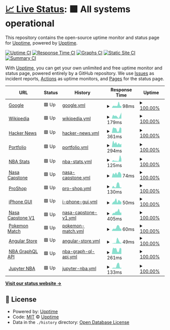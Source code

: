 # [📈 Live Status](https://upptime.github.io/upptime): <!--live status--> **🟩 All systems operational**

This repository contains the open-source uptime monitor and status page for [Upptime](https://upptime.js.org), powered by [Upptime](https://github.com/upptime/upptime).

[![Uptime CI](https://github.com/nprasad2077/upptime/workflows/Uptime%20CI/badge.svg)](https://github.com/nprasad2077/upptime/actions?query=workflow%3A%22Uptime+CI%22)
[![Response Time CI](https://github.com/nprasad2077/upptime/workflows/Response%20Time%20CI/badge.svg)](https://github.com/nprasad2077/upptime/actions?query=workflow%3A%22Response+Time+CI%22)
[![Graphs CI](https://github.com/nprasad2077/upptime/workflows/Graphs%20CI/badge.svg)](https://github.com/nprasad2077/upptime/actions?query=workflow%3A%22Graphs+CI%22)
[![Static Site CI](https://github.com/nprasad2077/upptime/workflows/Static%20Site%20CI/badge.svg)](https://github.com/nprasad2077/upptime/actions?query=workflow%3A%22Static+Site+CI%22)
[![Summary CI](https://github.com/nprasad2077/upptime/workflows/Summary%20CI/badge.svg)](https://github.com/nprasad2077/upptime/actions?query=workflow%3A%22Summary+CI%22)

With [Upptime](https://upptime.js.org), you can get your own unlimited and free uptime monitor and status page, powered entirely by a GitHub repository. We use [Issues](https://github.com/upptime/upptime/issues) as incident reports, [Actions](https://github.com/nprasad2077/upptime/actions) as uptime monitors, and [Pages](https://upptime.github.io/upptime) for the status page.

<!--start: status pages-->
<!-- This summary is generated by Upptime (https://github.com/upptime/upptime) -->
<!-- Do not edit this manually, your changes will be overwritten -->
<!-- prettier-ignore -->
| URL | Status | History | Response Time | Uptime |
| --- | ------ | ------- | ------------- | ------ |
| <img alt="" src="https://icons.duckduckgo.com/ip3/www.google.com.ico" height="13"> [Google](https://www.google.com) | 🟩 Up | [google.yml](https://github.com/nprasad2077/upptime/commits/HEAD/history/google.yml) | <details><summary><img alt="Response time graph" src="./graphs/google/response-time-week.png" height="20"> 98ms</summary><br><a href="https://nprasad2077.github.io/upptime/history/google"><img alt="Response time 105" src="https://img.shields.io/endpoint?url=https%3A%2F%2Fraw.githubusercontent.com%2Fnprasad2077%2Fupptime%2FHEAD%2Fapi%2Fgoogle%2Fresponse-time.json"></a><br><a href="https://nprasad2077.github.io/upptime/history/google"><img alt="24-hour response time 66" src="https://img.shields.io/endpoint?url=https%3A%2F%2Fraw.githubusercontent.com%2Fnprasad2077%2Fupptime%2FHEAD%2Fapi%2Fgoogle%2Fresponse-time-day.json"></a><br><a href="https://nprasad2077.github.io/upptime/history/google"><img alt="7-day response time 98" src="https://img.shields.io/endpoint?url=https%3A%2F%2Fraw.githubusercontent.com%2Fnprasad2077%2Fupptime%2FHEAD%2Fapi%2Fgoogle%2Fresponse-time-week.json"></a><br><a href="https://nprasad2077.github.io/upptime/history/google"><img alt="30-day response time 89" src="https://img.shields.io/endpoint?url=https%3A%2F%2Fraw.githubusercontent.com%2Fnprasad2077%2Fupptime%2FHEAD%2Fapi%2Fgoogle%2Fresponse-time-month.json"></a><br><a href="https://nprasad2077.github.io/upptime/history/google"><img alt="1-year response time 105" src="https://img.shields.io/endpoint?url=https%3A%2F%2Fraw.githubusercontent.com%2Fnprasad2077%2Fupptime%2FHEAD%2Fapi%2Fgoogle%2Fresponse-time-year.json"></a></details> | <details><summary><a href="https://nprasad2077.github.io/upptime/history/google">100.00%</a></summary><a href="https://nprasad2077.github.io/upptime/history/google"><img alt="All-time uptime 100.00%" src="https://img.shields.io/endpoint?url=https%3A%2F%2Fraw.githubusercontent.com%2Fnprasad2077%2Fupptime%2FHEAD%2Fapi%2Fgoogle%2Fuptime.json"></a><br><a href="https://nprasad2077.github.io/upptime/history/google"><img alt="24-hour uptime 100.00%" src="https://img.shields.io/endpoint?url=https%3A%2F%2Fraw.githubusercontent.com%2Fnprasad2077%2Fupptime%2FHEAD%2Fapi%2Fgoogle%2Fuptime-day.json"></a><br><a href="https://nprasad2077.github.io/upptime/history/google"><img alt="7-day uptime 100.00%" src="https://img.shields.io/endpoint?url=https%3A%2F%2Fraw.githubusercontent.com%2Fnprasad2077%2Fupptime%2FHEAD%2Fapi%2Fgoogle%2Fuptime-week.json"></a><br><a href="https://nprasad2077.github.io/upptime/history/google"><img alt="30-day uptime 100.00%" src="https://img.shields.io/endpoint?url=https%3A%2F%2Fraw.githubusercontent.com%2Fnprasad2077%2Fupptime%2FHEAD%2Fapi%2Fgoogle%2Fuptime-month.json"></a><br><a href="https://nprasad2077.github.io/upptime/history/google"><img alt="1-year uptime 99.99%" src="https://img.shields.io/endpoint?url=https%3A%2F%2Fraw.githubusercontent.com%2Fnprasad2077%2Fupptime%2FHEAD%2Fapi%2Fgoogle%2Fuptime-year.json"></a></details>
| <img alt="" src="https://icons.duckduckgo.com/ip3/en.wikipedia.org.ico" height="13"> [Wikipedia](https://en.wikipedia.org) | 🟩 Up | [wikipedia.yml](https://github.com/nprasad2077/upptime/commits/HEAD/history/wikipedia.yml) | <details><summary><img alt="Response time graph" src="./graphs/wikipedia/response-time-week.png" height="20"> 179ms</summary><br><a href="https://nprasad2077.github.io/upptime/history/wikipedia"><img alt="Response time 211" src="https://img.shields.io/endpoint?url=https%3A%2F%2Fraw.githubusercontent.com%2Fnprasad2077%2Fupptime%2FHEAD%2Fapi%2Fwikipedia%2Fresponse-time.json"></a><br><a href="https://nprasad2077.github.io/upptime/history/wikipedia"><img alt="24-hour response time 381" src="https://img.shields.io/endpoint?url=https%3A%2F%2Fraw.githubusercontent.com%2Fnprasad2077%2Fupptime%2FHEAD%2Fapi%2Fwikipedia%2Fresponse-time-day.json"></a><br><a href="https://nprasad2077.github.io/upptime/history/wikipedia"><img alt="7-day response time 179" src="https://img.shields.io/endpoint?url=https%3A%2F%2Fraw.githubusercontent.com%2Fnprasad2077%2Fupptime%2FHEAD%2Fapi%2Fwikipedia%2Fresponse-time-week.json"></a><br><a href="https://nprasad2077.github.io/upptime/history/wikipedia"><img alt="30-day response time 202" src="https://img.shields.io/endpoint?url=https%3A%2F%2Fraw.githubusercontent.com%2Fnprasad2077%2Fupptime%2FHEAD%2Fapi%2Fwikipedia%2Fresponse-time-month.json"></a><br><a href="https://nprasad2077.github.io/upptime/history/wikipedia"><img alt="1-year response time 211" src="https://img.shields.io/endpoint?url=https%3A%2F%2Fraw.githubusercontent.com%2Fnprasad2077%2Fupptime%2FHEAD%2Fapi%2Fwikipedia%2Fresponse-time-year.json"></a></details> | <details><summary><a href="https://nprasad2077.github.io/upptime/history/wikipedia">100.00%</a></summary><a href="https://nprasad2077.github.io/upptime/history/wikipedia"><img alt="All-time uptime 100.00%" src="https://img.shields.io/endpoint?url=https%3A%2F%2Fraw.githubusercontent.com%2Fnprasad2077%2Fupptime%2FHEAD%2Fapi%2Fwikipedia%2Fuptime.json"></a><br><a href="https://nprasad2077.github.io/upptime/history/wikipedia"><img alt="24-hour uptime 100.00%" src="https://img.shields.io/endpoint?url=https%3A%2F%2Fraw.githubusercontent.com%2Fnprasad2077%2Fupptime%2FHEAD%2Fapi%2Fwikipedia%2Fuptime-day.json"></a><br><a href="https://nprasad2077.github.io/upptime/history/wikipedia"><img alt="7-day uptime 100.00%" src="https://img.shields.io/endpoint?url=https%3A%2F%2Fraw.githubusercontent.com%2Fnprasad2077%2Fupptime%2FHEAD%2Fapi%2Fwikipedia%2Fuptime-week.json"></a><br><a href="https://nprasad2077.github.io/upptime/history/wikipedia"><img alt="30-day uptime 100.00%" src="https://img.shields.io/endpoint?url=https%3A%2F%2Fraw.githubusercontent.com%2Fnprasad2077%2Fupptime%2FHEAD%2Fapi%2Fwikipedia%2Fuptime-month.json"></a><br><a href="https://nprasad2077.github.io/upptime/history/wikipedia"><img alt="1-year uptime 100.00%" src="https://img.shields.io/endpoint?url=https%3A%2F%2Fraw.githubusercontent.com%2Fnprasad2077%2Fupptime%2FHEAD%2Fapi%2Fwikipedia%2Fuptime-year.json"></a></details>
| <img alt="" src="https://icons.duckduckgo.com/ip3/news.ycombinator.com.ico" height="13"> [Hacker News](https://news.ycombinator.com) | 🟩 Up | [hacker-news.yml](https://github.com/nprasad2077/upptime/commits/HEAD/history/hacker-news.yml) | <details><summary><img alt="Response time graph" src="./graphs/hacker-news/response-time-week.png" height="20"> 361ms</summary><br><a href="https://nprasad2077.github.io/upptime/history/hacker-news"><img alt="Response time 375" src="https://img.shields.io/endpoint?url=https%3A%2F%2Fraw.githubusercontent.com%2Fnprasad2077%2Fupptime%2FHEAD%2Fapi%2Fhacker-news%2Fresponse-time.json"></a><br><a href="https://nprasad2077.github.io/upptime/history/hacker-news"><img alt="24-hour response time 423" src="https://img.shields.io/endpoint?url=https%3A%2F%2Fraw.githubusercontent.com%2Fnprasad2077%2Fupptime%2FHEAD%2Fapi%2Fhacker-news%2Fresponse-time-day.json"></a><br><a href="https://nprasad2077.github.io/upptime/history/hacker-news"><img alt="7-day response time 361" src="https://img.shields.io/endpoint?url=https%3A%2F%2Fraw.githubusercontent.com%2Fnprasad2077%2Fupptime%2FHEAD%2Fapi%2Fhacker-news%2Fresponse-time-week.json"></a><br><a href="https://nprasad2077.github.io/upptime/history/hacker-news"><img alt="30-day response time 299" src="https://img.shields.io/endpoint?url=https%3A%2F%2Fraw.githubusercontent.com%2Fnprasad2077%2Fupptime%2FHEAD%2Fapi%2Fhacker-news%2Fresponse-time-month.json"></a><br><a href="https://nprasad2077.github.io/upptime/history/hacker-news"><img alt="1-year response time 375" src="https://img.shields.io/endpoint?url=https%3A%2F%2Fraw.githubusercontent.com%2Fnprasad2077%2Fupptime%2FHEAD%2Fapi%2Fhacker-news%2Fresponse-time-year.json"></a></details> | <details><summary><a href="https://nprasad2077.github.io/upptime/history/hacker-news">100.00%</a></summary><a href="https://nprasad2077.github.io/upptime/history/hacker-news"><img alt="All-time uptime 99.98%" src="https://img.shields.io/endpoint?url=https%3A%2F%2Fraw.githubusercontent.com%2Fnprasad2077%2Fupptime%2FHEAD%2Fapi%2Fhacker-news%2Fuptime.json"></a><br><a href="https://nprasad2077.github.io/upptime/history/hacker-news"><img alt="24-hour uptime 100.00%" src="https://img.shields.io/endpoint?url=https%3A%2F%2Fraw.githubusercontent.com%2Fnprasad2077%2Fupptime%2FHEAD%2Fapi%2Fhacker-news%2Fuptime-day.json"></a><br><a href="https://nprasad2077.github.io/upptime/history/hacker-news"><img alt="7-day uptime 100.00%" src="https://img.shields.io/endpoint?url=https%3A%2F%2Fraw.githubusercontent.com%2Fnprasad2077%2Fupptime%2FHEAD%2Fapi%2Fhacker-news%2Fuptime-week.json"></a><br><a href="https://nprasad2077.github.io/upptime/history/hacker-news"><img alt="30-day uptime 100.00%" src="https://img.shields.io/endpoint?url=https%3A%2F%2Fraw.githubusercontent.com%2Fnprasad2077%2Fupptime%2FHEAD%2Fapi%2Fhacker-news%2Fuptime-month.json"></a><br><a href="https://nprasad2077.github.io/upptime/history/hacker-news"><img alt="1-year uptime 99.91%" src="https://img.shields.io/endpoint?url=https%3A%2F%2Fraw.githubusercontent.com%2Fnprasad2077%2Fupptime%2FHEAD%2Fapi%2Fhacker-news%2Fuptime-year.json"></a></details>
| <img alt="" src="https://icons.duckduckgo.com/ip3/nikhil.engineer.ico" height="13"> [Portfolio](https://nikhil.engineer/) | 🟩 Up | [portfolio.yml](https://github.com/nprasad2077/upptime/commits/HEAD/history/portfolio.yml) | <details><summary><img alt="Response time graph" src="./graphs/portfolio/response-time-week.png" height="20"> 294ms</summary><br><a href="https://nprasad2077.github.io/upptime/history/portfolio"><img alt="Response time 334" src="https://img.shields.io/endpoint?url=https%3A%2F%2Fraw.githubusercontent.com%2Fnprasad2077%2Fupptime%2FHEAD%2Fapi%2Fportfolio%2Fresponse-time.json"></a><br><a href="https://nprasad2077.github.io/upptime/history/portfolio"><img alt="24-hour response time 260" src="https://img.shields.io/endpoint?url=https%3A%2F%2Fraw.githubusercontent.com%2Fnprasad2077%2Fupptime%2FHEAD%2Fapi%2Fportfolio%2Fresponse-time-day.json"></a><br><a href="https://nprasad2077.github.io/upptime/history/portfolio"><img alt="7-day response time 294" src="https://img.shields.io/endpoint?url=https%3A%2F%2Fraw.githubusercontent.com%2Fnprasad2077%2Fupptime%2FHEAD%2Fapi%2Fportfolio%2Fresponse-time-week.json"></a><br><a href="https://nprasad2077.github.io/upptime/history/portfolio"><img alt="30-day response time 376" src="https://img.shields.io/endpoint?url=https%3A%2F%2Fraw.githubusercontent.com%2Fnprasad2077%2Fupptime%2FHEAD%2Fapi%2Fportfolio%2Fresponse-time-month.json"></a><br><a href="https://nprasad2077.github.io/upptime/history/portfolio"><img alt="1-year response time 334" src="https://img.shields.io/endpoint?url=https%3A%2F%2Fraw.githubusercontent.com%2Fnprasad2077%2Fupptime%2FHEAD%2Fapi%2Fportfolio%2Fresponse-time-year.json"></a></details> | <details><summary><a href="https://nprasad2077.github.io/upptime/history/portfolio">100.00%</a></summary><a href="https://nprasad2077.github.io/upptime/history/portfolio"><img alt="All-time uptime 99.99%" src="https://img.shields.io/endpoint?url=https%3A%2F%2Fraw.githubusercontent.com%2Fnprasad2077%2Fupptime%2FHEAD%2Fapi%2Fportfolio%2Fuptime.json"></a><br><a href="https://nprasad2077.github.io/upptime/history/portfolio"><img alt="24-hour uptime 100.00%" src="https://img.shields.io/endpoint?url=https%3A%2F%2Fraw.githubusercontent.com%2Fnprasad2077%2Fupptime%2FHEAD%2Fapi%2Fportfolio%2Fuptime-day.json"></a><br><a href="https://nprasad2077.github.io/upptime/history/portfolio"><img alt="7-day uptime 100.00%" src="https://img.shields.io/endpoint?url=https%3A%2F%2Fraw.githubusercontent.com%2Fnprasad2077%2Fupptime%2FHEAD%2Fapi%2Fportfolio%2Fuptime-week.json"></a><br><a href="https://nprasad2077.github.io/upptime/history/portfolio"><img alt="30-day uptime 100.00%" src="https://img.shields.io/endpoint?url=https%3A%2F%2Fraw.githubusercontent.com%2Fnprasad2077%2Fupptime%2FHEAD%2Fapi%2Fportfolio%2Fuptime-month.json"></a><br><a href="https://nprasad2077.github.io/upptime/history/portfolio"><img alt="1-year uptime 99.99%" src="https://img.shields.io/endpoint?url=https%3A%2F%2Fraw.githubusercontent.com%2Fnprasad2077%2Fupptime%2FHEAD%2Fapi%2Fportfolio%2Fuptime-year.json"></a></details>
| <img alt="" src="https://icons.duckduckgo.com/ip3/nba-stats-beryl.vercel.app.ico" height="13"> [NBA Stats](https://nba-stats-beryl.vercel.app/) | 🟩 Up | [nba-stats.yml](https://github.com/nprasad2077/upptime/commits/HEAD/history/nba-stats.yml) | <details><summary><img alt="Response time graph" src="./graphs/nba-stats/response-time-week.png" height="20"> 125ms</summary><br><a href="https://nprasad2077.github.io/upptime/history/nba-stats"><img alt="Response time 115" src="https://img.shields.io/endpoint?url=https%3A%2F%2Fraw.githubusercontent.com%2Fnprasad2077%2Fupptime%2FHEAD%2Fapi%2Fnba-stats%2Fresponse-time.json"></a><br><a href="https://nprasad2077.github.io/upptime/history/nba-stats"><img alt="24-hour response time 176" src="https://img.shields.io/endpoint?url=https%3A%2F%2Fraw.githubusercontent.com%2Fnprasad2077%2Fupptime%2FHEAD%2Fapi%2Fnba-stats%2Fresponse-time-day.json"></a><br><a href="https://nprasad2077.github.io/upptime/history/nba-stats"><img alt="7-day response time 125" src="https://img.shields.io/endpoint?url=https%3A%2F%2Fraw.githubusercontent.com%2Fnprasad2077%2Fupptime%2FHEAD%2Fapi%2Fnba-stats%2Fresponse-time-week.json"></a><br><a href="https://nprasad2077.github.io/upptime/history/nba-stats"><img alt="30-day response time 124" src="https://img.shields.io/endpoint?url=https%3A%2F%2Fraw.githubusercontent.com%2Fnprasad2077%2Fupptime%2FHEAD%2Fapi%2Fnba-stats%2Fresponse-time-month.json"></a><br><a href="https://nprasad2077.github.io/upptime/history/nba-stats"><img alt="1-year response time 115" src="https://img.shields.io/endpoint?url=https%3A%2F%2Fraw.githubusercontent.com%2Fnprasad2077%2Fupptime%2FHEAD%2Fapi%2Fnba-stats%2Fresponse-time-year.json"></a></details> | <details><summary><a href="https://nprasad2077.github.io/upptime/history/nba-stats">100.00%</a></summary><a href="https://nprasad2077.github.io/upptime/history/nba-stats"><img alt="All-time uptime 100.00%" src="https://img.shields.io/endpoint?url=https%3A%2F%2Fraw.githubusercontent.com%2Fnprasad2077%2Fupptime%2FHEAD%2Fapi%2Fnba-stats%2Fuptime.json"></a><br><a href="https://nprasad2077.github.io/upptime/history/nba-stats"><img alt="24-hour uptime 100.00%" src="https://img.shields.io/endpoint?url=https%3A%2F%2Fraw.githubusercontent.com%2Fnprasad2077%2Fupptime%2FHEAD%2Fapi%2Fnba-stats%2Fuptime-day.json"></a><br><a href="https://nprasad2077.github.io/upptime/history/nba-stats"><img alt="7-day uptime 100.00%" src="https://img.shields.io/endpoint?url=https%3A%2F%2Fraw.githubusercontent.com%2Fnprasad2077%2Fupptime%2FHEAD%2Fapi%2Fnba-stats%2Fuptime-week.json"></a><br><a href="https://nprasad2077.github.io/upptime/history/nba-stats"><img alt="30-day uptime 100.00%" src="https://img.shields.io/endpoint?url=https%3A%2F%2Fraw.githubusercontent.com%2Fnprasad2077%2Fupptime%2FHEAD%2Fapi%2Fnba-stats%2Fuptime-month.json"></a><br><a href="https://nprasad2077.github.io/upptime/history/nba-stats"><img alt="1-year uptime 100.00%" src="https://img.shields.io/endpoint?url=https%3A%2F%2Fraw.githubusercontent.com%2Fnprasad2077%2Fupptime%2FHEAD%2Fapi%2Fnba-stats%2Fuptime-year.json"></a></details>
| <img alt="" src="https://icons.duckduckgo.com/ip3/nasa-capstone.vercel.app.ico" height="13"> [Nasa Capstone](https://nasa-capstone.vercel.app/) | 🟩 Up | [nasa-capstone.yml](https://github.com/nprasad2077/upptime/commits/HEAD/history/nasa-capstone.yml) | <details><summary><img alt="Response time graph" src="./graphs/nasa-capstone/response-time-week.png" height="20"> 74ms</summary><br><a href="https://nprasad2077.github.io/upptime/history/nasa-capstone"><img alt="Response time 109" src="https://img.shields.io/endpoint?url=https%3A%2F%2Fraw.githubusercontent.com%2Fnprasad2077%2Fupptime%2FHEAD%2Fapi%2Fnasa-capstone%2Fresponse-time.json"></a><br><a href="https://nprasad2077.github.io/upptime/history/nasa-capstone"><img alt="24-hour response time 50" src="https://img.shields.io/endpoint?url=https%3A%2F%2Fraw.githubusercontent.com%2Fnprasad2077%2Fupptime%2FHEAD%2Fapi%2Fnasa-capstone%2Fresponse-time-day.json"></a><br><a href="https://nprasad2077.github.io/upptime/history/nasa-capstone"><img alt="7-day response time 74" src="https://img.shields.io/endpoint?url=https%3A%2F%2Fraw.githubusercontent.com%2Fnprasad2077%2Fupptime%2FHEAD%2Fapi%2Fnasa-capstone%2Fresponse-time-week.json"></a><br><a href="https://nprasad2077.github.io/upptime/history/nasa-capstone"><img alt="30-day response time 118" src="https://img.shields.io/endpoint?url=https%3A%2F%2Fraw.githubusercontent.com%2Fnprasad2077%2Fupptime%2FHEAD%2Fapi%2Fnasa-capstone%2Fresponse-time-month.json"></a><br><a href="https://nprasad2077.github.io/upptime/history/nasa-capstone"><img alt="1-year response time 109" src="https://img.shields.io/endpoint?url=https%3A%2F%2Fraw.githubusercontent.com%2Fnprasad2077%2Fupptime%2FHEAD%2Fapi%2Fnasa-capstone%2Fresponse-time-year.json"></a></details> | <details><summary><a href="https://nprasad2077.github.io/upptime/history/nasa-capstone">100.00%</a></summary><a href="https://nprasad2077.github.io/upptime/history/nasa-capstone"><img alt="All-time uptime 100.00%" src="https://img.shields.io/endpoint?url=https%3A%2F%2Fraw.githubusercontent.com%2Fnprasad2077%2Fupptime%2FHEAD%2Fapi%2Fnasa-capstone%2Fuptime.json"></a><br><a href="https://nprasad2077.github.io/upptime/history/nasa-capstone"><img alt="24-hour uptime 100.00%" src="https://img.shields.io/endpoint?url=https%3A%2F%2Fraw.githubusercontent.com%2Fnprasad2077%2Fupptime%2FHEAD%2Fapi%2Fnasa-capstone%2Fuptime-day.json"></a><br><a href="https://nprasad2077.github.io/upptime/history/nasa-capstone"><img alt="7-day uptime 100.00%" src="https://img.shields.io/endpoint?url=https%3A%2F%2Fraw.githubusercontent.com%2Fnprasad2077%2Fupptime%2FHEAD%2Fapi%2Fnasa-capstone%2Fuptime-week.json"></a><br><a href="https://nprasad2077.github.io/upptime/history/nasa-capstone"><img alt="30-day uptime 100.00%" src="https://img.shields.io/endpoint?url=https%3A%2F%2Fraw.githubusercontent.com%2Fnprasad2077%2Fupptime%2FHEAD%2Fapi%2Fnasa-capstone%2Fuptime-month.json"></a><br><a href="https://nprasad2077.github.io/upptime/history/nasa-capstone"><img alt="1-year uptime 100.00%" src="https://img.shields.io/endpoint?url=https%3A%2F%2Fraw.githubusercontent.com%2Fnprasad2077%2Fupptime%2FHEAD%2Fapi%2Fnasa-capstone%2Fuptime-year.json"></a></details>
| <img alt="" src="https://icons.duckduckgo.com/ip3/proshop-nikhil.herokuapp.com.ico" height="13"> [ProShop](https://proshop-nikhil.herokuapp.com/) | 🟩 Up | [pro-shop.yml](https://github.com/nprasad2077/upptime/commits/HEAD/history/pro-shop.yml) | <details><summary><img alt="Response time graph" src="./graphs/pro-shop/response-time-week.png" height="20"> 130ms</summary><br><a href="https://nprasad2077.github.io/upptime/history/pro-shop"><img alt="Response time 154" src="https://img.shields.io/endpoint?url=https%3A%2F%2Fraw.githubusercontent.com%2Fnprasad2077%2Fupptime%2FHEAD%2Fapi%2Fpro-shop%2Fresponse-time.json"></a><br><a href="https://nprasad2077.github.io/upptime/history/pro-shop"><img alt="24-hour response time 45" src="https://img.shields.io/endpoint?url=https%3A%2F%2Fraw.githubusercontent.com%2Fnprasad2077%2Fupptime%2FHEAD%2Fapi%2Fpro-shop%2Fresponse-time-day.json"></a><br><a href="https://nprasad2077.github.io/upptime/history/pro-shop"><img alt="7-day response time 130" src="https://img.shields.io/endpoint?url=https%3A%2F%2Fraw.githubusercontent.com%2Fnprasad2077%2Fupptime%2FHEAD%2Fapi%2Fpro-shop%2Fresponse-time-week.json"></a><br><a href="https://nprasad2077.github.io/upptime/history/pro-shop"><img alt="30-day response time 152" src="https://img.shields.io/endpoint?url=https%3A%2F%2Fraw.githubusercontent.com%2Fnprasad2077%2Fupptime%2FHEAD%2Fapi%2Fpro-shop%2Fresponse-time-month.json"></a><br><a href="https://nprasad2077.github.io/upptime/history/pro-shop"><img alt="1-year response time 154" src="https://img.shields.io/endpoint?url=https%3A%2F%2Fraw.githubusercontent.com%2Fnprasad2077%2Fupptime%2FHEAD%2Fapi%2Fpro-shop%2Fresponse-time-year.json"></a></details> | <details><summary><a href="https://nprasad2077.github.io/upptime/history/pro-shop">100.00%</a></summary><a href="https://nprasad2077.github.io/upptime/history/pro-shop"><img alt="All-time uptime 100.00%" src="https://img.shields.io/endpoint?url=https%3A%2F%2Fraw.githubusercontent.com%2Fnprasad2077%2Fupptime%2FHEAD%2Fapi%2Fpro-shop%2Fuptime.json"></a><br><a href="https://nprasad2077.github.io/upptime/history/pro-shop"><img alt="24-hour uptime 100.00%" src="https://img.shields.io/endpoint?url=https%3A%2F%2Fraw.githubusercontent.com%2Fnprasad2077%2Fupptime%2FHEAD%2Fapi%2Fpro-shop%2Fuptime-day.json"></a><br><a href="https://nprasad2077.github.io/upptime/history/pro-shop"><img alt="7-day uptime 100.00%" src="https://img.shields.io/endpoint?url=https%3A%2F%2Fraw.githubusercontent.com%2Fnprasad2077%2Fupptime%2FHEAD%2Fapi%2Fpro-shop%2Fuptime-week.json"></a><br><a href="https://nprasad2077.github.io/upptime/history/pro-shop"><img alt="30-day uptime 100.00%" src="https://img.shields.io/endpoint?url=https%3A%2F%2Fraw.githubusercontent.com%2Fnprasad2077%2Fupptime%2FHEAD%2Fapi%2Fpro-shop%2Fuptime-month.json"></a><br><a href="https://nprasad2077.github.io/upptime/history/pro-shop"><img alt="1-year uptime 100.00%" src="https://img.shields.io/endpoint?url=https%3A%2F%2Fraw.githubusercontent.com%2Fnprasad2077%2Fupptime%2FHEAD%2Fapi%2Fpro-shop%2Fuptime-year.json"></a></details>
| <img alt="" src="https://icons.duckduckgo.com/ip3/apple-iphone-gui.netlify.app.ico" height="13"> [iPhone GUI](https://apple-iphone-gui.netlify.app/) | 🟩 Up | [i-phone-gui.yml](https://github.com/nprasad2077/upptime/commits/HEAD/history/i-phone-gui.yml) | <details><summary><img alt="Response time graph" src="./graphs/i-phone-gui/response-time-week.png" height="20"> 50ms</summary><br><a href="https://nprasad2077.github.io/upptime/history/i-phone-gui"><img alt="Response time 126" src="https://img.shields.io/endpoint?url=https%3A%2F%2Fraw.githubusercontent.com%2Fnprasad2077%2Fupptime%2FHEAD%2Fapi%2Fi-phone-gui%2Fresponse-time.json"></a><br><a href="https://nprasad2077.github.io/upptime/history/i-phone-gui"><img alt="24-hour response time 38" src="https://img.shields.io/endpoint?url=https%3A%2F%2Fraw.githubusercontent.com%2Fnprasad2077%2Fupptime%2FHEAD%2Fapi%2Fi-phone-gui%2Fresponse-time-day.json"></a><br><a href="https://nprasad2077.github.io/upptime/history/i-phone-gui"><img alt="7-day response time 50" src="https://img.shields.io/endpoint?url=https%3A%2F%2Fraw.githubusercontent.com%2Fnprasad2077%2Fupptime%2FHEAD%2Fapi%2Fi-phone-gui%2Fresponse-time-week.json"></a><br><a href="https://nprasad2077.github.io/upptime/history/i-phone-gui"><img alt="30-day response time 82" src="https://img.shields.io/endpoint?url=https%3A%2F%2Fraw.githubusercontent.com%2Fnprasad2077%2Fupptime%2FHEAD%2Fapi%2Fi-phone-gui%2Fresponse-time-month.json"></a><br><a href="https://nprasad2077.github.io/upptime/history/i-phone-gui"><img alt="1-year response time 126" src="https://img.shields.io/endpoint?url=https%3A%2F%2Fraw.githubusercontent.com%2Fnprasad2077%2Fupptime%2FHEAD%2Fapi%2Fi-phone-gui%2Fresponse-time-year.json"></a></details> | <details><summary><a href="https://nprasad2077.github.io/upptime/history/i-phone-gui">100.00%</a></summary><a href="https://nprasad2077.github.io/upptime/history/i-phone-gui"><img alt="All-time uptime 100.00%" src="https://img.shields.io/endpoint?url=https%3A%2F%2Fraw.githubusercontent.com%2Fnprasad2077%2Fupptime%2FHEAD%2Fapi%2Fi-phone-gui%2Fuptime.json"></a><br><a href="https://nprasad2077.github.io/upptime/history/i-phone-gui"><img alt="24-hour uptime 100.00%" src="https://img.shields.io/endpoint?url=https%3A%2F%2Fraw.githubusercontent.com%2Fnprasad2077%2Fupptime%2FHEAD%2Fapi%2Fi-phone-gui%2Fuptime-day.json"></a><br><a href="https://nprasad2077.github.io/upptime/history/i-phone-gui"><img alt="7-day uptime 100.00%" src="https://img.shields.io/endpoint?url=https%3A%2F%2Fraw.githubusercontent.com%2Fnprasad2077%2Fupptime%2FHEAD%2Fapi%2Fi-phone-gui%2Fuptime-week.json"></a><br><a href="https://nprasad2077.github.io/upptime/history/i-phone-gui"><img alt="30-day uptime 100.00%" src="https://img.shields.io/endpoint?url=https%3A%2F%2Fraw.githubusercontent.com%2Fnprasad2077%2Fupptime%2FHEAD%2Fapi%2Fi-phone-gui%2Fuptime-month.json"></a><br><a href="https://nprasad2077.github.io/upptime/history/i-phone-gui"><img alt="1-year uptime 100.00%" src="https://img.shields.io/endpoint?url=https%3A%2F%2Fraw.githubusercontent.com%2Fnprasad2077%2Fupptime%2FHEAD%2Fapi%2Fi-phone-gui%2Fuptime-year.json"></a></details>
| <img alt="" src="https://icons.duckduckgo.com/ip3/github.com.ico" height="13"> [Nasa Capstone V1](https://github.com/nprasad2077/nasa_capstone) | 🟩 Up | [nasa-capstone-v1.yml](https://github.com/nprasad2077/upptime/commits/HEAD/history/nasa-capstone-v1.yml) | <details><summary><img alt="Response time graph" src="./graphs/nasa-capstone-v1/response-time-week.png" height="20"> 405ms</summary><br><a href="https://nprasad2077.github.io/upptime/history/nasa-capstone-v1"><img alt="Response time 464" src="https://img.shields.io/endpoint?url=https%3A%2F%2Fraw.githubusercontent.com%2Fnprasad2077%2Fupptime%2FHEAD%2Fapi%2Fnasa-capstone-v1%2Fresponse-time.json"></a><br><a href="https://nprasad2077.github.io/upptime/history/nasa-capstone-v1"><img alt="24-hour response time 309" src="https://img.shields.io/endpoint?url=https%3A%2F%2Fraw.githubusercontent.com%2Fnprasad2077%2Fupptime%2FHEAD%2Fapi%2Fnasa-capstone-v1%2Fresponse-time-day.json"></a><br><a href="https://nprasad2077.github.io/upptime/history/nasa-capstone-v1"><img alt="7-day response time 405" src="https://img.shields.io/endpoint?url=https%3A%2F%2Fraw.githubusercontent.com%2Fnprasad2077%2Fupptime%2FHEAD%2Fapi%2Fnasa-capstone-v1%2Fresponse-time-week.json"></a><br><a href="https://nprasad2077.github.io/upptime/history/nasa-capstone-v1"><img alt="30-day response time 456" src="https://img.shields.io/endpoint?url=https%3A%2F%2Fraw.githubusercontent.com%2Fnprasad2077%2Fupptime%2FHEAD%2Fapi%2Fnasa-capstone-v1%2Fresponse-time-month.json"></a><br><a href="https://nprasad2077.github.io/upptime/history/nasa-capstone-v1"><img alt="1-year response time 464" src="https://img.shields.io/endpoint?url=https%3A%2F%2Fraw.githubusercontent.com%2Fnprasad2077%2Fupptime%2FHEAD%2Fapi%2Fnasa-capstone-v1%2Fresponse-time-year.json"></a></details> | <details><summary><a href="https://nprasad2077.github.io/upptime/history/nasa-capstone-v1">100.00%</a></summary><a href="https://nprasad2077.github.io/upptime/history/nasa-capstone-v1"><img alt="All-time uptime 100.00%" src="https://img.shields.io/endpoint?url=https%3A%2F%2Fraw.githubusercontent.com%2Fnprasad2077%2Fupptime%2FHEAD%2Fapi%2Fnasa-capstone-v1%2Fuptime.json"></a><br><a href="https://nprasad2077.github.io/upptime/history/nasa-capstone-v1"><img alt="24-hour uptime 100.00%" src="https://img.shields.io/endpoint?url=https%3A%2F%2Fraw.githubusercontent.com%2Fnprasad2077%2Fupptime%2FHEAD%2Fapi%2Fnasa-capstone-v1%2Fuptime-day.json"></a><br><a href="https://nprasad2077.github.io/upptime/history/nasa-capstone-v1"><img alt="7-day uptime 100.00%" src="https://img.shields.io/endpoint?url=https%3A%2F%2Fraw.githubusercontent.com%2Fnprasad2077%2Fupptime%2FHEAD%2Fapi%2Fnasa-capstone-v1%2Fuptime-week.json"></a><br><a href="https://nprasad2077.github.io/upptime/history/nasa-capstone-v1"><img alt="30-day uptime 100.00%" src="https://img.shields.io/endpoint?url=https%3A%2F%2Fraw.githubusercontent.com%2Fnprasad2077%2Fupptime%2FHEAD%2Fapi%2Fnasa-capstone-v1%2Fuptime-month.json"></a><br><a href="https://nprasad2077.github.io/upptime/history/nasa-capstone-v1"><img alt="1-year uptime 100.00%" src="https://img.shields.io/endpoint?url=https%3A%2F%2Fraw.githubusercontent.com%2Fnprasad2077%2Fupptime%2FHEAD%2Fapi%2Fnasa-capstone-v1%2Fuptime-year.json"></a></details>
| <img alt="" src="https://icons.duckduckgo.com/ip3/nprasad2077.github.io.ico" height="13"> [Pokemon Match](https://nprasad2077.github.io/project-1/lib/index.html) | 🟩 Up | [pokemon-match.yml](https://github.com/nprasad2077/upptime/commits/HEAD/history/pokemon-match.yml) | <details><summary><img alt="Response time graph" src="./graphs/pokemon-match/response-time-week.png" height="20"> 60ms</summary><br><a href="https://nprasad2077.github.io/upptime/history/pokemon-match"><img alt="Response time 87" src="https://img.shields.io/endpoint?url=https%3A%2F%2Fraw.githubusercontent.com%2Fnprasad2077%2Fupptime%2FHEAD%2Fapi%2Fpokemon-match%2Fresponse-time.json"></a><br><a href="https://nprasad2077.github.io/upptime/history/pokemon-match"><img alt="24-hour response time 38" src="https://img.shields.io/endpoint?url=https%3A%2F%2Fraw.githubusercontent.com%2Fnprasad2077%2Fupptime%2FHEAD%2Fapi%2Fpokemon-match%2Fresponse-time-day.json"></a><br><a href="https://nprasad2077.github.io/upptime/history/pokemon-match"><img alt="7-day response time 60" src="https://img.shields.io/endpoint?url=https%3A%2F%2Fraw.githubusercontent.com%2Fnprasad2077%2Fupptime%2FHEAD%2Fapi%2Fpokemon-match%2Fresponse-time-week.json"></a><br><a href="https://nprasad2077.github.io/upptime/history/pokemon-match"><img alt="30-day response time 96" src="https://img.shields.io/endpoint?url=https%3A%2F%2Fraw.githubusercontent.com%2Fnprasad2077%2Fupptime%2FHEAD%2Fapi%2Fpokemon-match%2Fresponse-time-month.json"></a><br><a href="https://nprasad2077.github.io/upptime/history/pokemon-match"><img alt="1-year response time 87" src="https://img.shields.io/endpoint?url=https%3A%2F%2Fraw.githubusercontent.com%2Fnprasad2077%2Fupptime%2FHEAD%2Fapi%2Fpokemon-match%2Fresponse-time-year.json"></a></details> | <details><summary><a href="https://nprasad2077.github.io/upptime/history/pokemon-match">100.00%</a></summary><a href="https://nprasad2077.github.io/upptime/history/pokemon-match"><img alt="All-time uptime 100.00%" src="https://img.shields.io/endpoint?url=https%3A%2F%2Fraw.githubusercontent.com%2Fnprasad2077%2Fupptime%2FHEAD%2Fapi%2Fpokemon-match%2Fuptime.json"></a><br><a href="https://nprasad2077.github.io/upptime/history/pokemon-match"><img alt="24-hour uptime 100.00%" src="https://img.shields.io/endpoint?url=https%3A%2F%2Fraw.githubusercontent.com%2Fnprasad2077%2Fupptime%2FHEAD%2Fapi%2Fpokemon-match%2Fuptime-day.json"></a><br><a href="https://nprasad2077.github.io/upptime/history/pokemon-match"><img alt="7-day uptime 100.00%" src="https://img.shields.io/endpoint?url=https%3A%2F%2Fraw.githubusercontent.com%2Fnprasad2077%2Fupptime%2FHEAD%2Fapi%2Fpokemon-match%2Fuptime-week.json"></a><br><a href="https://nprasad2077.github.io/upptime/history/pokemon-match"><img alt="30-day uptime 100.00%" src="https://img.shields.io/endpoint?url=https%3A%2F%2Fraw.githubusercontent.com%2Fnprasad2077%2Fupptime%2FHEAD%2Fapi%2Fpokemon-match%2Fuptime-month.json"></a><br><a href="https://nprasad2077.github.io/upptime/history/pokemon-match"><img alt="1-year uptime 100.00%" src="https://img.shields.io/endpoint?url=https%3A%2F%2Fraw.githubusercontent.com%2Fnprasad2077%2Fupptime%2FHEAD%2Fapi%2Fpokemon-match%2Fuptime-year.json"></a></details>
| <img alt="" src="https://icons.duckduckgo.com/ip3/nprasad2077.github.io.ico" height="13"> [Angular Store](https://nprasad2077.github.io/storeAngular/) | 🟩 Up | [angular-store.yml](https://github.com/nprasad2077/upptime/commits/HEAD/history/angular-store.yml) | <details><summary><img alt="Response time graph" src="./graphs/angular-store/response-time-week.png" height="20"> 49ms</summary><br><a href="https://nprasad2077.github.io/upptime/history/angular-store"><img alt="Response time 50" src="https://img.shields.io/endpoint?url=https%3A%2F%2Fraw.githubusercontent.com%2Fnprasad2077%2Fupptime%2FHEAD%2Fapi%2Fangular-store%2Fresponse-time.json"></a><br><a href="https://nprasad2077.github.io/upptime/history/angular-store"><img alt="24-hour response time 26" src="https://img.shields.io/endpoint?url=https%3A%2F%2Fraw.githubusercontent.com%2Fnprasad2077%2Fupptime%2FHEAD%2Fapi%2Fangular-store%2Fresponse-time-day.json"></a><br><a href="https://nprasad2077.github.io/upptime/history/angular-store"><img alt="7-day response time 49" src="https://img.shields.io/endpoint?url=https%3A%2F%2Fraw.githubusercontent.com%2Fnprasad2077%2Fupptime%2FHEAD%2Fapi%2Fangular-store%2Fresponse-time-week.json"></a><br><a href="https://nprasad2077.github.io/upptime/history/angular-store"><img alt="30-day response time 62" src="https://img.shields.io/endpoint?url=https%3A%2F%2Fraw.githubusercontent.com%2Fnprasad2077%2Fupptime%2FHEAD%2Fapi%2Fangular-store%2Fresponse-time-month.json"></a><br><a href="https://nprasad2077.github.io/upptime/history/angular-store"><img alt="1-year response time 50" src="https://img.shields.io/endpoint?url=https%3A%2F%2Fraw.githubusercontent.com%2Fnprasad2077%2Fupptime%2FHEAD%2Fapi%2Fangular-store%2Fresponse-time-year.json"></a></details> | <details><summary><a href="https://nprasad2077.github.io/upptime/history/angular-store">100.00%</a></summary><a href="https://nprasad2077.github.io/upptime/history/angular-store"><img alt="All-time uptime 100.00%" src="https://img.shields.io/endpoint?url=https%3A%2F%2Fraw.githubusercontent.com%2Fnprasad2077%2Fupptime%2FHEAD%2Fapi%2Fangular-store%2Fuptime.json"></a><br><a href="https://nprasad2077.github.io/upptime/history/angular-store"><img alt="24-hour uptime 100.00%" src="https://img.shields.io/endpoint?url=https%3A%2F%2Fraw.githubusercontent.com%2Fnprasad2077%2Fupptime%2FHEAD%2Fapi%2Fangular-store%2Fuptime-day.json"></a><br><a href="https://nprasad2077.github.io/upptime/history/angular-store"><img alt="7-day uptime 100.00%" src="https://img.shields.io/endpoint?url=https%3A%2F%2Fraw.githubusercontent.com%2Fnprasad2077%2Fupptime%2FHEAD%2Fapi%2Fangular-store%2Fuptime-week.json"></a><br><a href="https://nprasad2077.github.io/upptime/history/angular-store"><img alt="30-day uptime 100.00%" src="https://img.shields.io/endpoint?url=https%3A%2F%2Fraw.githubusercontent.com%2Fnprasad2077%2Fupptime%2FHEAD%2Fapi%2Fangular-store%2Fuptime-month.json"></a><br><a href="https://nprasad2077.github.io/upptime/history/angular-store"><img alt="1-year uptime 100.00%" src="https://img.shields.io/endpoint?url=https%3A%2F%2Fraw.githubusercontent.com%2Fnprasad2077%2Fupptime%2FHEAD%2Fapi%2Fangular-store%2Fuptime-year.json"></a></details>
| <img alt="" src="https://icons.duckduckgo.com/ip3/nbaapi.com.ico" height="13"> [NBA GraphQL API](https://nbaapi.com/admin/login/?next=/admin/) | 🟩 Up | [nba-graph-ql-api.yml](https://github.com/nprasad2077/upptime/commits/HEAD/history/nba-graph-ql-api.yml) | <details><summary><img alt="Response time graph" src="./graphs/nba-graph-ql-api/response-time-week.png" height="20"> 261ms</summary><br><a href="https://nprasad2077.github.io/upptime/history/nba-graph-ql-api"><img alt="Response time 279" src="https://img.shields.io/endpoint?url=https%3A%2F%2Fraw.githubusercontent.com%2Fnprasad2077%2Fupptime%2FHEAD%2Fapi%2Fnba-graph-ql-api%2Fresponse-time.json"></a><br><a href="https://nprasad2077.github.io/upptime/history/nba-graph-ql-api"><img alt="24-hour response time 285" src="https://img.shields.io/endpoint?url=https%3A%2F%2Fraw.githubusercontent.com%2Fnprasad2077%2Fupptime%2FHEAD%2Fapi%2Fnba-graph-ql-api%2Fresponse-time-day.json"></a><br><a href="https://nprasad2077.github.io/upptime/history/nba-graph-ql-api"><img alt="7-day response time 261" src="https://img.shields.io/endpoint?url=https%3A%2F%2Fraw.githubusercontent.com%2Fnprasad2077%2Fupptime%2FHEAD%2Fapi%2Fnba-graph-ql-api%2Fresponse-time-week.json"></a><br><a href="https://nprasad2077.github.io/upptime/history/nba-graph-ql-api"><img alt="30-day response time 233" src="https://img.shields.io/endpoint?url=https%3A%2F%2Fraw.githubusercontent.com%2Fnprasad2077%2Fupptime%2FHEAD%2Fapi%2Fnba-graph-ql-api%2Fresponse-time-month.json"></a><br><a href="https://nprasad2077.github.io/upptime/history/nba-graph-ql-api"><img alt="1-year response time 279" src="https://img.shields.io/endpoint?url=https%3A%2F%2Fraw.githubusercontent.com%2Fnprasad2077%2Fupptime%2FHEAD%2Fapi%2Fnba-graph-ql-api%2Fresponse-time-year.json"></a></details> | <details><summary><a href="https://nprasad2077.github.io/upptime/history/nba-graph-ql-api">100.00%</a></summary><a href="https://nprasad2077.github.io/upptime/history/nba-graph-ql-api"><img alt="All-time uptime 100.00%" src="https://img.shields.io/endpoint?url=https%3A%2F%2Fraw.githubusercontent.com%2Fnprasad2077%2Fupptime%2FHEAD%2Fapi%2Fnba-graph-ql-api%2Fuptime.json"></a><br><a href="https://nprasad2077.github.io/upptime/history/nba-graph-ql-api"><img alt="24-hour uptime 100.00%" src="https://img.shields.io/endpoint?url=https%3A%2F%2Fraw.githubusercontent.com%2Fnprasad2077%2Fupptime%2FHEAD%2Fapi%2Fnba-graph-ql-api%2Fuptime-day.json"></a><br><a href="https://nprasad2077.github.io/upptime/history/nba-graph-ql-api"><img alt="7-day uptime 100.00%" src="https://img.shields.io/endpoint?url=https%3A%2F%2Fraw.githubusercontent.com%2Fnprasad2077%2Fupptime%2FHEAD%2Fapi%2Fnba-graph-ql-api%2Fuptime-week.json"></a><br><a href="https://nprasad2077.github.io/upptime/history/nba-graph-ql-api"><img alt="30-day uptime 100.00%" src="https://img.shields.io/endpoint?url=https%3A%2F%2Fraw.githubusercontent.com%2Fnprasad2077%2Fupptime%2FHEAD%2Fapi%2Fnba-graph-ql-api%2Fuptime-month.json"></a><br><a href="https://nprasad2077.github.io/upptime/history/nba-graph-ql-api"><img alt="1-year uptime 100.00%" src="https://img.shields.io/endpoint?url=https%3A%2F%2Fraw.githubusercontent.com%2Fnprasad2077%2Fupptime%2FHEAD%2Fapi%2Fnba-graph-ql-api%2Fuptime-year.json"></a></details>
| <img alt="" src="https://icons.duckduckgo.com/ip3/jupyter-nba-c0195976e8f5.herokuapp.com.ico" height="13"> [Jupyter NBA](https://jupyter-nba-c0195976e8f5.herokuapp.com/) | 🟩 Up | [jupyter-nba.yml](https://github.com/nprasad2077/upptime/commits/HEAD/history/jupyter-nba.yml) | <details><summary><img alt="Response time graph" src="./graphs/jupyter-nba/response-time-week.png" height="20"> 133ms</summary><br><a href="https://nprasad2077.github.io/upptime/history/jupyter-nba"><img alt="Response time 190" src="https://img.shields.io/endpoint?url=https%3A%2F%2Fraw.githubusercontent.com%2Fnprasad2077%2Fupptime%2FHEAD%2Fapi%2Fjupyter-nba%2Fresponse-time.json"></a><br><a href="https://nprasad2077.github.io/upptime/history/jupyter-nba"><img alt="24-hour response time 50" src="https://img.shields.io/endpoint?url=https%3A%2F%2Fraw.githubusercontent.com%2Fnprasad2077%2Fupptime%2FHEAD%2Fapi%2Fjupyter-nba%2Fresponse-time-day.json"></a><br><a href="https://nprasad2077.github.io/upptime/history/jupyter-nba"><img alt="7-day response time 133" src="https://img.shields.io/endpoint?url=https%3A%2F%2Fraw.githubusercontent.com%2Fnprasad2077%2Fupptime%2FHEAD%2Fapi%2Fjupyter-nba%2Fresponse-time-week.json"></a><br><a href="https://nprasad2077.github.io/upptime/history/jupyter-nba"><img alt="30-day response time 158" src="https://img.shields.io/endpoint?url=https%3A%2F%2Fraw.githubusercontent.com%2Fnprasad2077%2Fupptime%2FHEAD%2Fapi%2Fjupyter-nba%2Fresponse-time-month.json"></a><br><a href="https://nprasad2077.github.io/upptime/history/jupyter-nba"><img alt="1-year response time 190" src="https://img.shields.io/endpoint?url=https%3A%2F%2Fraw.githubusercontent.com%2Fnprasad2077%2Fupptime%2FHEAD%2Fapi%2Fjupyter-nba%2Fresponse-time-year.json"></a></details> | <details><summary><a href="https://nprasad2077.github.io/upptime/history/jupyter-nba">100.00%</a></summary><a href="https://nprasad2077.github.io/upptime/history/jupyter-nba"><img alt="All-time uptime 100.00%" src="https://img.shields.io/endpoint?url=https%3A%2F%2Fraw.githubusercontent.com%2Fnprasad2077%2Fupptime%2FHEAD%2Fapi%2Fjupyter-nba%2Fuptime.json"></a><br><a href="https://nprasad2077.github.io/upptime/history/jupyter-nba"><img alt="24-hour uptime 100.00%" src="https://img.shields.io/endpoint?url=https%3A%2F%2Fraw.githubusercontent.com%2Fnprasad2077%2Fupptime%2FHEAD%2Fapi%2Fjupyter-nba%2Fuptime-day.json"></a><br><a href="https://nprasad2077.github.io/upptime/history/jupyter-nba"><img alt="7-day uptime 100.00%" src="https://img.shields.io/endpoint?url=https%3A%2F%2Fraw.githubusercontent.com%2Fnprasad2077%2Fupptime%2FHEAD%2Fapi%2Fjupyter-nba%2Fuptime-week.json"></a><br><a href="https://nprasad2077.github.io/upptime/history/jupyter-nba"><img alt="30-day uptime 100.00%" src="https://img.shields.io/endpoint?url=https%3A%2F%2Fraw.githubusercontent.com%2Fnprasad2077%2Fupptime%2FHEAD%2Fapi%2Fjupyter-nba%2Fuptime-month.json"></a><br><a href="https://nprasad2077.github.io/upptime/history/jupyter-nba"><img alt="1-year uptime 100.00%" src="https://img.shields.io/endpoint?url=https%3A%2F%2Fraw.githubusercontent.com%2Fnprasad2077%2Fupptime%2FHEAD%2Fapi%2Fjupyter-nba%2Fuptime-year.json"></a></details>

<!--end: status pages-->

[**Visit our status website →**](https://upptime.github.io/upptime)

## 📄 License

- Powered by: [Upptime](https://github.com/upptime/upptime)
- Code: [MIT](./LICENSE) © [Upptime](https://upptime.js.org)
- Data in the `./history` directory: [Open Database License](https://opendatacommons.org/licenses/odbl/1-0/)
